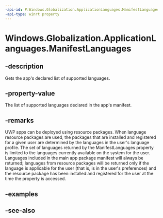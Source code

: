 ```yaml
---
-api-id: P:Windows.Globalization.ApplicationLanguages.ManifestLanguages
-api-type: winrt property
---
```


<!-- Property syntax
public Windows.Foundation.Collections.IVectorView<string> ManifestLanguages { get; }
-->

# Windows.Globalization.ApplicationLanguages.ManifestLanguages

## -description

Gets the app's declared list of supported languages.

## -property-value

The list of supported languages declared in the app's manifest.

## -remarks

UWP apps can be deployed using resource packages. When language resource packages are used, the packages that are installed and registered for a given user are determined by the languages in the user's language profile. The set of languages returned by the ManifestLanguages property is limited to the languages currently available on the system for the user. Languages included in the main app package manifest will always be returned; languages from resource packages will be returned only if the language is applicable for the user (that is, is in the user's preferences) and the resource package has been installed and registered for the user at the time the property is accessed.

## -examples

## -see-also
